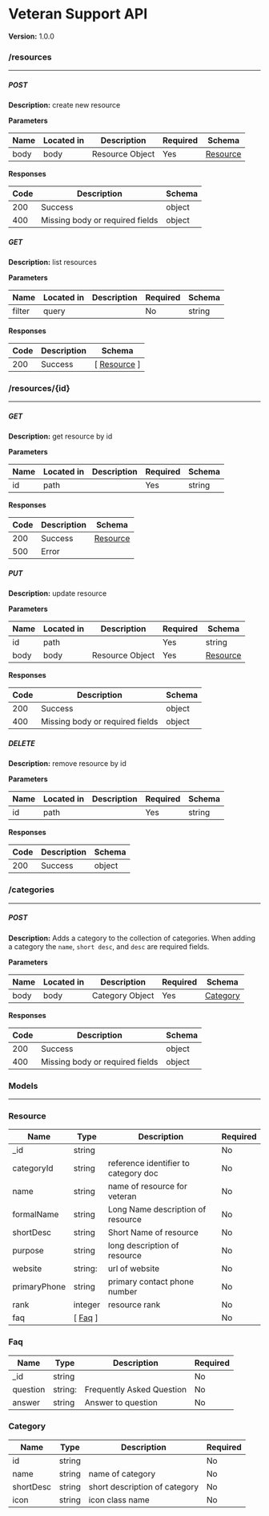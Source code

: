 Veteran Support API
===================
**Version:** 1.0.0


### /resources
---
##### ***POST***
**Description:** create new resource

**Parameters**

| Name | Located in | Description | Required | Schema |
| ---- | ---------- | ----------- | -------- | ---- |
| body | body | Resource Object | Yes | [Resource](#resource) |

**Responses**

| Code | Description | Schema |
| ---- | ----------- | ------ |
| 200 | Success | object |
| 400 | Missing body or required fields | object |

##### ***GET***
**Description:** list resources

**Parameters**

| Name | Located in | Description | Required | Schema |
| ---- | ---------- | ----------- | -------- | ---- |
| filter | query |  | No | string |

**Responses**

| Code | Description | Schema |
| ---- | ----------- | ------ |
| 200 | Success | [ [Resource](#resource) ] |

### /resources/{id}
---
##### ***GET***
**Description:** get resource by id

**Parameters**

| Name | Located in | Description | Required | Schema |
| ---- | ---------- | ----------- | -------- | ---- |
| id | path |  | Yes | string |

**Responses**

| Code | Description | Schema |
| ---- | ----------- | ------ |
| 200 | Success | [Resource](#resource) |
| 500 | Error |

##### ***PUT***
**Description:** update resource

**Parameters**

| Name | Located in | Description | Required | Schema |
| ---- | ---------- | ----------- | -------- | ---- |
| id | path |  | Yes | string |
| body | body | Resource Object | Yes | [Resource](#resource) |

**Responses**

| Code | Description | Schema |
| ---- | ----------- | ------ |
| 200 | Success | object |
| 400 | Missing body or required fields | object |

##### ***DELETE***
**Description:** remove resource by id

**Parameters**

| Name | Located in | Description | Required | Schema |
| ---- | ---------- | ----------- | -------- | ---- |
| id | path |  | Yes | string |

**Responses**

| Code | Description | Schema |
| ---- | ----------- | ------ |
| 200 | Success | object |

### /categories
---
##### ***POST***
**Description:** Adds a category to the collection of categories. When adding a category the `name`, `short desc`, and `desc` are required fields.

**Parameters**

| Name | Located in | Description | Required | Schema |
| ---- | ---------- | ----------- | -------- | ---- |
| body | body | Category Object | Yes | [Category](#category) |

**Responses**

| Code | Description | Schema |
| ---- | ----------- | ------ |
| 200 | Success | object |
| 400 | Missing body or required fields | object |

### Models
---

### Resource  

| Name | Type | Description | Required |
| ---- | ---- | ----------- | -------- |
| _id | string |  | No |
| categoryId | string | reference identifier to category doc | No |
| name | string | name of resource for veteran | No |
| formalName | string | Long Name description of resource | No |
| shortDesc | string | Short Name of resource | No |
| purpose | string | long description of resource | No |
| website | string: | url of website | No |
| primaryPhone | string | primary contact phone number | No |
| rank | integer | resource rank | No |
| faq | [ [Faq](#faq) ] |  | No |

### Faq  

| Name | Type | Description | Required |
| ---- | ---- | ----------- | -------- |
| _id | string |  | No |
| question | string: | Frequently Asked Question | No |
| answer | string | Answer to question | No |

### Category  

| Name | Type | Description | Required |
| ---- | ---- | ----------- | -------- |
| id | string |  | No |
| name | string | name of category | No |
| shortDesc | string | short description of category | No |
| icon | string | icon class name | No |